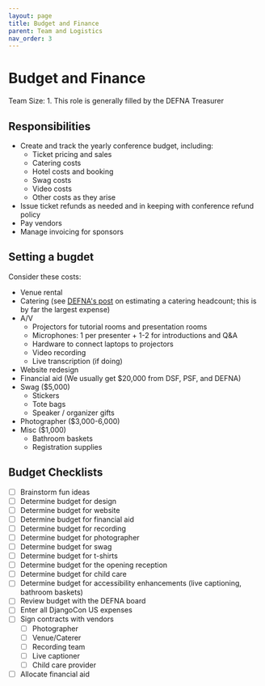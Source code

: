 ```yaml
---
layout: page
title: Budget and Finance
parent: Team and Logistics
nav_order: 3
---
```


# Budget and Finance

Team Size: 1. This role is generally filled by the DEFNA Treasurer

## Responsibilities 

- Create and track the yearly conference budget, including: 
    - Ticket pricing and sales 
    - Catering costs 
    - Hotel costs and booking 
    - Swag costs 
    - Video costs 
    - Other costs as they arise 
- Issue ticket refunds as needed and in keeping with conference refund policy 
- Pay vendors 
- Manage invoicing for sponsors 

## Setting a bugdet

Consider these costs: 

- Venue rental 
- Catering (see [DEFNA's post](https://www.defna.org/announcements/2017/7/25/the-joys-of-catering-part-1-tickets-sold-does-not-equal-catering-count) on estimating a catering headcount; this is by far the largest expense)
- A/V 
  - Projectors for tutorial rooms and presentation rooms 
  - Microphones: 1 per presenter + 1-2 for introductions and Q&A 
  - Hardware to connect laptops to projectors 
  - Video recording 
  - Live transcription (if doing) 
- Website redesign 
- Financial aid (We usually get $20,000 from DSF, PSF, and DEFNA)
- Swag ($5,000)
  - Stickers 
  - Tote bags 
  - Speaker / organizer gifts 
- Photographer ($3,000-6,000)
- Misc ($1,000)
  - Bathroom baskets 
  - Registration supplies 

## Budget Checklists

- [ ] Brainstorm fun ideas
- [ ] Determine budget for design
- [ ] Determine budget for website
- [ ] Determine budget for financial aid
- [ ] Determine budget for recording 
- [ ] Determine budget for photographer
- [ ] Determine budget for swag
- [ ] Determine budget for t-shirts
- [ ] Determine budget for the opening reception
- [ ] Determine budget for child care 
- [ ] Determine budget for accessibility enhancements (live captioning, bathroom baskets) 
- [ ] Review budget with the DEFNA board
- [ ] Enter all DjangoCon US expenses
- [ ] Sign contracts with vendors 
  - [ ] Photographer 
  - [ ] Venue/Caterer 
  - [ ] Recording team 
  - [ ] Live captioner 
  - [ ] Child care provider 
- [ ] Allocate financial aid 
